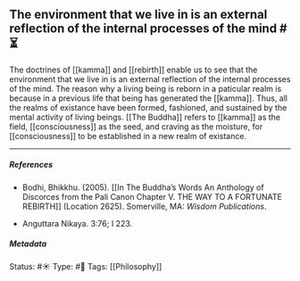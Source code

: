 ## The environment that we live in is an external reflection of the internal processes of the mind #⏳ 

The doctrines of [[kamma]] and [[rebirth]] enable us to see that the environment that we live in is an external reflection of the internal processes of the mind. The reason why a living being is reborn in a paticular realm is because in a previous life that being has generated the [[kamma]]. Thus, all the realms of existance have been formed, fashioned, and sustained by the mental activity of living beings. [[The Buddha]] refers to [[kamma]] as the field, [[consciousness]] as the seed, and craving as the moisture, for [[consciousness]] to be established in a new realm of existance.

___

##### References

- Bodhi, Bhikkhu. (2005). [[In The Buddha’s Words An Anthology of Discorces from the Pali Canon Chapter V. THE WAY TO A FORTUNATE REBIRTH]] (Location 2625). Somerville, MA: _Wisdom Publications_.

- Anguttara Nikaya. 3:76; I 223.

##### Metadata
Status: #☀️ 
Type: #🔴
Tags: [[Philosophy]] 